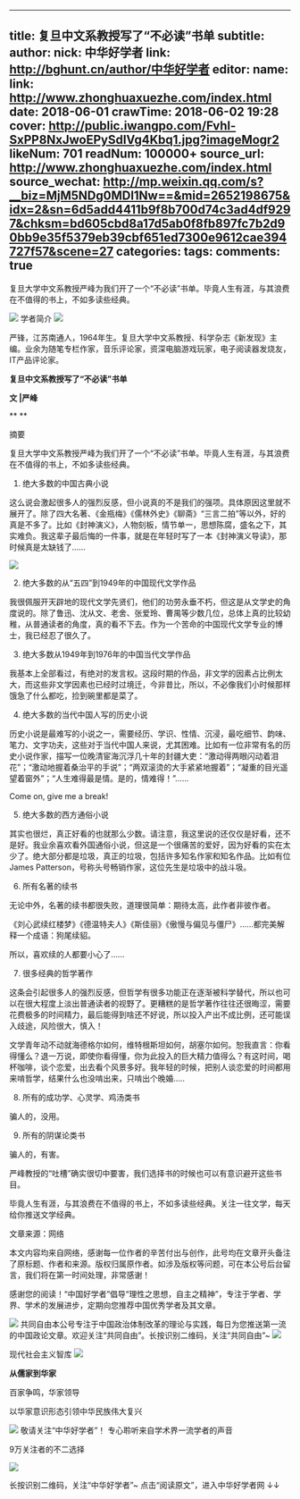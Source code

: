 
---
title: 复旦中文系教授写了“不必读”书单
subtitle: 
author: 
  nick: 中华好学者
  link: http://bghunt.cn/author/中华好学者
editor: 
  name: 
  link: http://www.zhonghuaxuezhe.com/index.html
date: 2018-06-01
crawTime: 2018-06-02 19:28
cover: http://public.iwangpo.com/Fvhl-SxPP8NxJwoEPySdIVg4Kbq1.jpg?imageMogr2
likeNum: 701
readNum: 100000+
source_url: http://www.zhonghuaxuezhe.com/index.html
source_wechat: http://mp.weixin.qq.com/s?__biz=MjM5NDg0MDI1Nw==&mid=2652198675&idx=2&sn=6d5add4411b9f8b700d74c3ad4df9297&chksm=bd605cbd8a17d5ab0f8fb897fc7b2d90bb9e35f5379eb39cbf651ed7300e9612cae394727f57&scene=27
categories: 
tags: 
comments: true
---
复旦大学中文系教授严峰为我们开了一个“不必读”书单。毕竟人生有涯，与其浪费在不值得的书上，不如多读些经典。
<!--more-->
![](http://public.iwangpo.com/FudmCe9IALS25d-8xnUvqzWSXTOV.jpg?imageView2/2/w/600)
学者简介
![](http://public.iwangpo.com/Flt0T01sxC154HWbkD69KyREJyVG.jpg?imageView2/2/w/600)

严锋，江苏南通人，1964年生。复旦大学中文系教授、科学杂志《新发现》主编。业余为随笔专栏作家，音乐评论家，资深电脑游戏玩家，电子阅读器发烧友，IT产品评论家。

**复旦中文系教授写了“不必读”书单**

**文 |严峰**

**
**

摘要

复旦大学中文系教授严峰为我们开了一个“不必读”书单。毕竟人生有涯，与其浪费在不值得的书上，不如多读些经典。

1. 绝大多数的中国古典小说

这么说会激起很多人的强烈反感，但小说真的不是我们的强项。具体原因这里就不展开了。除了四大名著、《金瓶梅》《儒林外史》《聊斋》“三言二拍”等以外，好的真是不多了。比如《封神演义》，人物刻板，情节单一，思想陈腐，盛名之下，其实难负。我这辈子最后悔的一件事，就是在年轻时写了一本《封神演义导读》，那时候真是太缺钱了......

![](http://public.iwangpo.com/FgM0hBRRlxAjiquelnFUAgtkdt67.jpg?imageView2/2/w/600)

2. 绝大多数的从“五四”到1949年的中国现代文学作品

我很佩服开天辟地的现代文学先贤们，他们的功劳永垂不朽，但这是从文学史的角度说的。除了鲁迅、沈从文、老舍、张爱玲、曹禺等少数几位，总体上真的比较幼稚，从普通读者的角度，真的看不下去。作为一个苦命的中国现代文学专业的博士，我已经忍了很久了。

3. 绝大多数从1949年到1976年的中国当代文学作品

我基本上全部看过，有绝对的发言权。这段时期的作品，非文学的因素占比例太大，而这些非文学因素也已经时过境迁，今非昔比，所以，不必像我们小时候那样饿急了什么都吃，捡到碗里都是菜了。

4. 绝大多数的当代中国人写的历史小说

历史小说是最难写的小说之一，需要经历、学识、性情、沉浸，最吃细节、韵味、笔力、文字功夫，这些对于当代中国人来说，尤其困难。比如有一位非常有名的历史小说作家，描写一位晚清宦海沉浮几十年的封疆大吏：“激动得两眼闪动着泪花”；“激动地握着桑治平的手说”；“两双滚烫的大手紧紧地握着”；“凝重的目光遥望着窗外”；“人生难得最是情。是的，情难得！”……

Come on, give me a break!

5. 绝大多数的西方通俗小说

其实也很烂，真正好看的也就那么少数。请注意，我这里说的还仅仅是好看，还不是好。我业余喜欢看外国通俗小说，但这是一个很痛苦的爱好，因为好看的实在太少了。绝大部分都是垃圾，真正的垃圾，包括许多知名作家和知名作品。比如有位James Patterson，号称头号畅销作家，这位先生是垃圾中的战斗圾。

6. 所有名著的续书

无论中外，名著的续书都很失败，道理很简单：期待太高，此作者非彼作者。

《刘心武续红楼梦》《德温特夫人》《斯佳丽》《傲慢与偏见与僵尸》......都完美解释一个成语：狗尾续貂。

所以，喜欢续的人都要小心了......

7. 很多经典的哲学著作

这条会引起很多人的强烈反感，但哲学有很多功能正在逐渐被科学替代，所以也可以在很大程度上淡出普通读者的视野了。更糟糕的是哲学著作往往还很晦涩，需要花费极多的时间精力，最后能得到啥还不好说，所以投入产出不成比例，还可能误入歧途，风险很大，慎入！

文学青年动不动就海德格尔如何，维特根斯坦如何，胡塞尔如何。恕我直言：你看得懂么？退一万说，即使你看得懂，你为此投入的巨大精力值得么？有这时间，喝杯咖啡，谈个恋爱，出去看个风景多好。我年轻的时候，把别人谈恋爱的时间都用来啃哲学，结果什么也没啃出来，只啃出个晚婚.....

8. 所有的成功学、心灵学、鸡汤类书

骗人的，没用。

9. 所有的阴谋论类书

骗人的，有害。

严峰教授的“吐槽”确实很切中要害，我们选择书的时候也可以有意识避开这些书目。

毕竟人生有涯，与其浪费在不值得的书上，不如多读些经典。关注一往文学，每天给你推送文学经典。

文章来源：网络

本文内容均来自网络，感谢每一位作者的辛苦付出与创作，此号均在文章开头备注了原标题、作者和来源。版权归属原作者。如涉及版权等问题，可在本公号后台留言，我们将在第一时间处理，非常感谢！

感谢您的阅读！“中国好学者”倡导“理性之思想，自主之精神”，专注于学者、学界、学术的发展进步，定期向您推荐中国优秀学者及其文章。

![](http://public.iwangpo.com/FvmN9h2NjFFStwk19Q3BdzkxBKy9.jpg?imageView2/2/w/600)
共同自由本公号专注于中国政治体制改革的理论与实践，每日为您推送第一流的中国政论文章。欢迎关注“共同自由”。长按识别二维码，关注“共同自由”~
![](http://public.iwangpo.com/FsotZJ2f81WxoWAZ-aohjVacwyPC.jpg?imageView2/2/w/600)

现代社会主义智库
![](http://public.iwangpo.com/FsotZJ2f81WxoWAZ-aohjVacwyPC.jpg?imageView2/2/w/600)

**从儒家到华家**

百家争鸣，华家领导

以华家意识形态引领中华民族伟大复兴

![](http://public.iwangpo.com/Fr8HAdzQxY-8x-YPqCITfzy4j5xu.jpg?imageView2/2/w/600)
敬请关注“中华好学者”！
专心聆听来自学术界一流学者的声音

9万关注者的不二选择

![](http://public.iwangpo.com/FqIqwwpm9ZIdkMLse7Q7Qal8IGed.jpg?imageView2/2/w/600)

长按识别二维码，关注“中华好学者”~
点击“阅读原文”，进入中华好学者网
↓↓
    